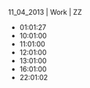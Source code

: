 11_04_2013 | Work | ZZ 
* 01:01:27
* 10:01:00
* 11:01:00
* 12:01:00
* 13:01:00
* 16:01:00
* 22:01:02
